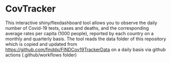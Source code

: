 # CovTracker

This interactive shiny/flexdashboard tool allows you to observe the daily number of Covid-19 tests, cases and deaths, and the corresponding average rates per capita (1000 people), reported by each country on a monthly and quarterly basis. 
The tool reads the data folder of this repository which is copied and updated from https://github.com/finddx/FINDCov19TrackerData on a daily basis via github actions (.github/workflows folder)
